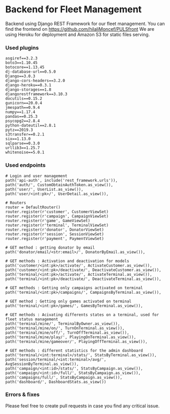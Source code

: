 <!--
*** Markdown
*** coding: utf-8
*** Author: Nicolas Flandrois
*** Date:   Tue 16 June 2020 11:16:40
*** Last Modified time: Tue 16 June 2020 12:04:59 
 -->

<!-- Project Description: -->
# Backend for Fleet Management
Backend using Django REST Framework for our fleet management. You can find the frontend on https://github.com/hilaliMoncef/PULSfront
We are using Heroku for deployment and Amazon S3 for static files serving.

### Used plugins
```
asgiref==3.2.3
boto3==1.10.45
botocore==1.13.45
dj-database-url==0.5.0
Django==3.0.3
django-cors-headers==3.2.0
django-heroku==0.3.1
django-storages==1.8
djangorestframework==3.10.3
docutils==0.15.2
gunicorn==20.0.4
jmespath==0.9.4
numpy==1.17.4
pandas==0.25.3
psycopg2==2.8.4
python-dateutil==2.8.1
pytz==2019.3
s3transfer==0.2.1
six==1.13.0
sqlparse==0.3.0
urllib3==1.25.7
whitenoise==5.0.1
```

### Used endpoints
```
# Login and user management
path('api-auth', include('rest_framework.urls')),
path('auth/', CustomObtainAuthToken.as_view()),
path('user/', UserList.as_view()),
path('user/<int:pk>/', UserDetail.as_view()),

# Routers
router = DefaultRouter()
router.register(r'customer', CustomerViewSet)
router.register(r'campaign', CampaignViewSet)
router.register(r'game', GameViewSet)
router.register(r'terminal', TerminalViewSet)
router.register(r'donator', DonatorViewSet)
router.register(r'session', SessionViewSet)
router.register(r'payment', PaymentViewSet)

# GET method : getting donator by email
path('donator/email/<str:email>/', DonatorByEmail.as_view()),

# GET methods : Activation and deactivation for models
path('customer/<int:pk>/activate/', ActivateCustomer.as_view()),
path('customer/<int:pk>/deactivate/', DeactivateCustomer.as_view()),
path('terminal/<int:pk>/activate/', ActivateTerminal.as_view()),
path('terminal/<int:pk>/deactivate/', DeactivateTerminal.as_view()),

# GET methods : Getting only campaigns activated on terminal
path('terminal/<int:pk>/campaigns/', CampaignsByTerminal.as_view()),

# GET method : Getting only games activated on terminal
path('terminal/<int:pk>/games/', GamesByTerminal.as_view()),

# GET methods : Acivating differents states on a terminal, used for fleet status management
path('terminal/mine/', TerminalByOwner.as_view()),
path('terminal/mine/on/', TurnOnTerminal.as_view()),
path('terminal/mine/off/', TurnOffTerminal.as_view()),
path('terminal/mine/play/', PlayingOnTerminal.as_view()),
path('terminal/mine/gameover/', PlayingOffTerminal.as_view()),

# GET methods : different statistics for the admin dashboard
path('terminal/<int:terminal>/stats/', StatsByTerminal.as_view()),
path('session/terminal/<int:terminal>/avg/', AvgSessionByTerminal.as_view()),
path('campaign/<int:id>/stats/', StatsByCampaign.as_view()),
path('campaign/<int:id>/full/', StatsByCampaign.as_view()),
path('campaigns/full/', StatsByCampaign.as_view()),
path('dashboard/', DashboardStats.as_view())
```

### Errors & fixes
Please feel free to create pull requests in case you find any critical issue.
